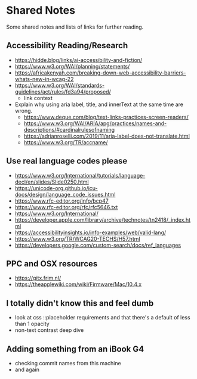 # Shared Notes
Some shared notes and lists of links for further reading.

## Accessibility Reading/Research
- https://hidde.blog/links/ai-accessibility-and-fiction/
- https://www.w3.org/WAI/planning/statements/
- https://africakenyah.com/breaking-down-web-accessibility-barriers-whats-new-in-wcag-22
- https://www.w3.org/WAI/standards-guidelines/act/rules/fd3a94/proposed/
  - link context
- Explain why using aria label, title, and innerText at the same time are wrong. 
  - https://www.deque.com/blog/text-links-practices-screen-readers/   
  - https://www.w3.org/WAI/ARIA/apg/practices/names-and-descriptions/#cardinalrulesofnaming
  - https://adrianroselli.com/2019/11/aria-label-does-not-translate.html
  - https://www.w3.org/TR/accname/  

## Use real language codes please
- https://www.w3.org/International/tutorials/language-decl/en/slides/Slide0250.html
- https://unicode-org.github.io/icu-docs/design/language_code_issues.html
- https://www.rfc-editor.org/info/bcp47
- https://www.rfc-editor.org/rfc/rfc5646.txt
- https://www.w3.org/International/
- https://developer.apple.com/library/archive/technotes/tn2418/_index.html
- https://accessibilityinsights.io/info-examples/web/valid-lang/
- https://www.w3.org/TR/WCAG20-TECHS/H57.html
- https://developers.google.com/custom-search/docs/ref_languages

## PPC and OSX resources
- https://gitx.frim.nl/
- https://theapplewiki.com/wiki/Firmware/Mac/10.4.x


## I totally didn't know this and feel dumb
- look at css ::placeholder requirements and that there's a default of less than 1 opacity
- non-text contrast deep dive

## Adding something from an iBook G4
- checking commit names from this machine
- and again